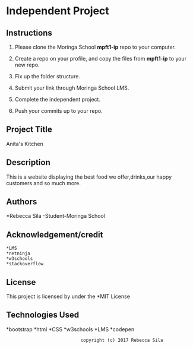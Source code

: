 # Independent Project

## Instructions
  1) Please clone the Moringa School **mpft1-ip** repo to your computer.

  2) Create a repo on your profile, and copy the files from **mpft1-ip** to your new repo.

  3) Fix up the folder structure.

  4) Submit your link through Moringa School LMS.

  5) Complete the independent project.

  6) Push your commits up to your repo.


## Project Title
  Anita's Kitchen

## Description
   This is a website displaying the best food we offer,drinks,our happy customers and so much more.
## Authors
   *Rebecca Sila -Student-Moringa School

## Acknowledgement/credit
    *LMS
    *netninja
    *w3schools
    *stackoverflow

## License
   This project is licensed by under the *MIT License

## Technologies Used
  *bootstrap
  *html
  *CSS
  *w3schools
  *LMS
  *codepen

                                copyright (c) 2017 Rebecca Sila
